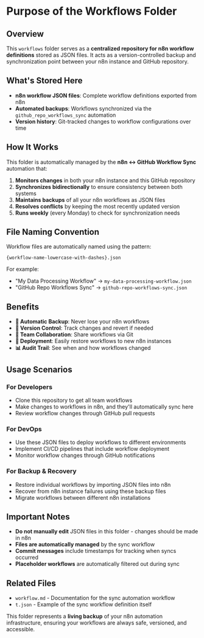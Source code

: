 # Purpose of the Workflows Folder

## Overview
This `workflows` folder serves as a **centralized repository for n8n workflow definitions** stored as JSON files. It acts as a version-controlled backup and synchronization point between your n8n instance and GitHub repository.

## What's Stored Here
- **n8n workflow JSON files**: Complete workflow definitions exported from n8n
- **Automated backups**: Workflows synchronized via the `github_repo_workflows_sync` automation
- **Version history**: Git-tracked changes to workflow configurations over time

## How It Works
This folder is automatically managed by the **n8n ↔ GitHub Workflow Sync** automation that:

1. **Monitors changes** in both your n8n instance and this GitHub repository
2. **Synchronizes bidirectionally** to ensure consistency between both systems
3. **Maintains backups** of all your n8n workflows as JSON files
4. **Resolves conflicts** by keeping the most recently updated version
5. **Runs weekly** (every Monday) to check for synchronization needs

## File Naming Convention
Workflow files are automatically named using the pattern:
```
{workflow-name-lowercase-with-dashes}.json
```

For example:
- "My Data Processing Workflow" → `my-data-processing-workflow.json`
- "GitHub Repo Workflows Sync" → `github-repo-workflows-sync.json`

## Benefits
- **🔄 Automatic Backup**: Never lose your n8n workflows
- **📝 Version Control**: Track changes and revert if needed
- **🔀 Team Collaboration**: Share workflows via Git
- **🚀 Deployment**: Easily restore workflows to new n8n instances
- **📊 Audit Trail**: See when and how workflows changed

## Usage Scenarios

### For Developers
- Clone this repository to get all team workflows
- Make changes to workflows in n8n, and they'll automatically sync here
- Review workflow changes through GitHub pull requests

### For DevOps
- Use these JSON files to deploy workflows to different environments
- Implement CI/CD pipelines that include workflow deployment
- Monitor workflow changes through GitHub notifications

### For Backup & Recovery
- Restore individual workflows by importing JSON files into n8n
- Recover from n8n instance failures using these backup files
- Migrate workflows between different n8n installations

## Important Notes
- **Do not manually edit** JSON files in this folder - changes should be made in n8n
- **Files are automatically managed** by the sync workflow
- **Commit messages** include timestamps for tracking when syncs occurred
- **Placeholder workflows** are automatically filtered out during sync

## Related Files
- `workflow.md` - Documentation for the sync automation workflow
- `t.json` - Example of the sync workflow definition itself

This folder represents a **living backup** of your n8n automation infrastructure, ensuring your workflows are always safe, versioned, and accessible.

